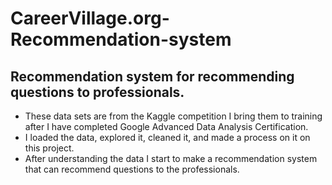 # CareerVillage.org-Recommendation-system
## Recommendation system for recommending questions to professionals.
* These data sets are from the Kaggle competition I bring them to training after I have completed Google Advanced Data Analysis Certification.
* I loaded the data, explored it, cleaned it, and made a process on it on this project.
* After understanding the data I start to make a recommendation system that can recommend questions to the professionals.
